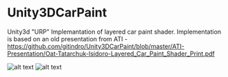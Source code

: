 # Unity3DCarPaint

Unity3d "URP" Implemantation of layered car paint shader. 
Implementation is based on an old presentation from ATI - 
https://github.com/gitindro/Unity3DCarPaint/blob/master/ATI-Presentation/Oat-Tatarchuk-Isidoro-Layered_Car_Paint_Shader_Print.pdf

![alt text](https://github.com/[gitindro]/[Unity3DCarPaint]/blob/[master]/c1.jpg?raw=true)
![alt text](https://github.com/[gitindro]/[Unity3DCarPaint]/blob/[master]/C2.jpg?raw=true)

